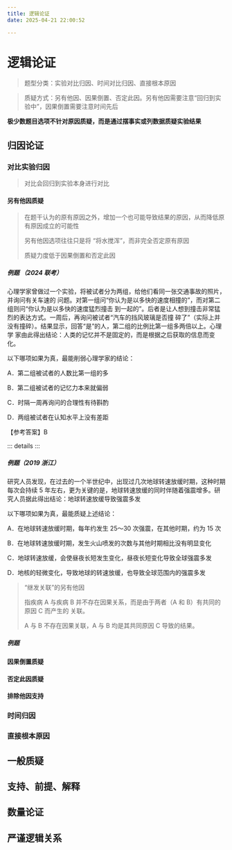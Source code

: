 ```yaml
---
title: 逻辑论证
date: 2025-04-21 22:00:52

---
```

# 逻辑论证

> 题型分类：实验对比归因、时间对比归因、直接根本原因

> 质疑方式：另有他因、因果倒置、否定此因。另有他因需要注意“回归到实验中”，因果倒置需要注意时间先后


**极少数题目选项不针对原因质疑，而是通过摆事实或列数据质疑实验结果**

## 归因论证

### 对比实验归因

> 对比会回归到实验本身进行对比

#### 另有他因质疑

> 在题干认为的原有原因之外，增加一个也可能导致结果的原因，从而降低原有原因成立的可能性 
> 
> 另有他因选项往往只是将 “将水搅浑”，而非完全否定原有原因
> 
> 质疑力度低于因果倒置和否定此因

##### 例题 （2024 联考）

心理学家曾做过一个实验，将被试者分为两组，给他们看同一张交通事故的照片，并询问有关车速的 问题。对第一组问“你认为是以多快的速度相撞的”，而对第二组则问“你认为是以多快的速度猛烈撞击 到一起的”。后者是让人想到撞击非常猛烈的表达方式。一周后，再询问被试者“汽车的挡风玻璃是否撞 碎了”（实际上并没有撞碎）。结果显示，回答“是”的人，第二组的比例比第一组多两倍以上。心理学 家由此得出结论：人类的记忆并不是固定的，而是根据之后获取的信息而变化。

以下哪项如果为真，最能削弱心理学家的结论：

A．第二组被试者的人数比第一组的多

B．第二组被试者的记忆力本来就偏弱

C．时隔一周再询问的合理性有待斟酌

D．两组被试者在认知水平上没有差距

【参考答案】B

::: details
:::

##### 例题（2019 浙江）

研究人员发现，在过去的一个半世纪中，出现过几次地球转速放缓时期，这种时期每次会持续 5 年左右，更为关键的是，地球转速放缓的同时伴随着强震增多。研究人员据此得出结论：地球转速放缓导致强震多发

以下哪项如果为真，最能质疑上述结论：

A．在地球转速放缓时期，每年约发生 25～30 次强震，在其他时期，约为 15 次

B．在地球转速放缓时期，发生火山喷发的次数与其他时期相比没有明显变化

C．地球转速放缓，会使昼夜长短发生变化，昼夜长短变化导致全球强震多发

D．地核的轻微变化，导致地球的转速放缓，也导致全球范围内的强震多发

> “继发关联”的另有他因
> 
> 指疾病 A 与疾病 B 并不存在因果关系，而是由于两者（A 和 B）有共同的原因 C 而产生的 关联。
> 
> A 与 B 不存在因果关联，A 与 B 均是其共同原因 C 导致的结果。
>

##### 例题 

#### 因果倒置质疑
#### 否定此因质疑
#### 排除他因支持

### 时间归因

### 直接根本原因

## 一般质疑

## 支持、前提、解释

## 数量论证

## 严谨逻辑关系

